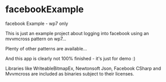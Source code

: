 facebookExample
===============

facebook Example - wp7 only

This is just an example project about logging into facebook using an mvvmcross pattern on wp7...

Plenty of other patterns are available...

And this app is clearly not 100% finished - it's just for demo :)

Libraries like WriteableBitmapEx, Newtonsoft Json, Facebook CSharp and Mvvmcross are included as binaries subject to their licenses.